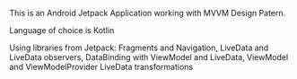 This is an Android Jetpack Application working with MVVM Design Patern.

Language of choice is Kotlin

Using libraries from Jetpack: 
Fragments and Navigation, 
LiveData and LiveData observers, 
DataBinding with ViewModel and LiveData,
ViewModel and ViewModelProvider
LiveData transformations

